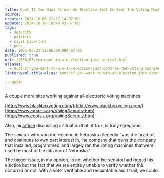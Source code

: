```yaml
---
title: Quot If You Want To Win An Election Just Control The Voting Machines Quot-
source: 
created: 2024-10-06 21:27:14-07:00
updated: 2024-10-10 10:49:43-07:00
tags:
  - security
  - politics
  - Civil Liberties
  - post
date: 2003-05-23T11:06:00.000-07:00
published: true
url: /2003/05/you-want-to-win-election-just-control.html
aliases:
  - Quot-if-you-want-to-win-an-election-just-control-the-voting-machines-quot-
linter-yaml-title-alias: Quot-if-you-want-to-win-an-election-just-control-the-voting-machines-quot-

---quot-
---
```



A couple more sites working against all-electronic voting machines:  
  
[http://www.blackboxvoting.com/](http://www.blackboxvoting.com/)  
[http://www.ecotalk.org/VotingSecurity.htm](http://www.ecotalk.org/VotingSecurity.htm)  
  
Also, an [article](http://www.commondreams.org/views03/0131-01.htm) discussing a situation that, if true, is truly egregious:  
  
The senator who won the election in Nebraska allegedly "was the head of, and continues to own part interest in, the company that owns the company that installed, programmed, and largely ran the voting machines that were used by most of the citizens of Nebraska."  
  
The bigger issue, in my opinion, is not whether the senator had rigged his election but the fact that we are entirely unable to verify whether this occurred or not. With a voter verifiable and recountable audit trail, we could.